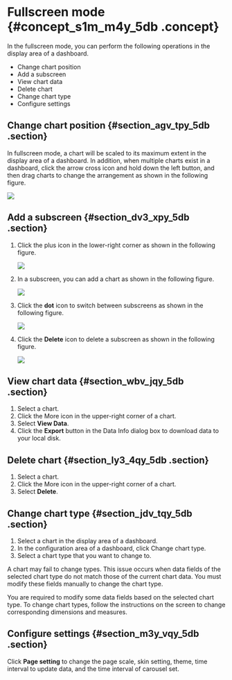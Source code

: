 # Fullscreen mode {#concept_s1m_m4y_5db .concept}

In the fullscreen mode, you can perform the following operations in the display area of a dashboard.

-   Change chart position
-   Add a subscreen
-   View chart data
-   Delete chart
-   Change chart type
-   Configure settings

## Change chart position {#section_agv_tpy_5db .section}

In fullscreen mode, a chart will be scaled to its maximum extent in the display area of a dashboard. In addition, when multiple charts exist in a dashboard, click the arrow cross icon and hold down the left button, and then drag charts to change the arrangement as shown in the following figure.

![](http://static-aliyun-doc.oss-cn-hangzhou.aliyuncs.com/assets/img/9120/15469411921524_en-US.png)

## Add a subscreen {#section_dv3_xpy_5db .section}

1.  Click the plus icon in the lower-right corner as shown in the following figure.

    ![](http://static-aliyun-doc.oss-cn-hangzhou.aliyuncs.com/assets/img/9120/154694119333263_en-US.png)

2.  In a subscreen, you can add a chart as shown in the following figure.

    ![](http://static-aliyun-doc.oss-cn-hangzhou.aliyuncs.com/assets/img/9120/15469411931528_en-US.png)

3.  Click the **dot** icon to switch between subscreens as shown in the following figure.

    ![](http://static-aliyun-doc.oss-cn-hangzhou.aliyuncs.com/assets/img/9120/15469411931529_en-US.png)

4.  Click the **Delete** icon to delete a subscreen as shown in the following figure.

    ![](http://static-aliyun-doc.oss-cn-hangzhou.aliyuncs.com/assets/img/9120/15469411931530_en-US.png)


## View chart data {#section_wbv_jqy_5db .section}

1.  Select a chart.
2.  Click the More icon in the upper-right corner of a chart.
3.  Select **View Data**.
4.  Click the **Export** button in the Data Info dialog box to download data to your local disk.

## Delete chart {#section_ly3_4qy_5db .section}

1.  Select a chart.
2.  Click the More icon in the upper-right corner of a chart.
3.  Select **Delete**.

## Change chart type {#section_jdv_tqy_5db .section}

1.  Select a chart in the display area of a dashboard.
2.  In the configuration area of a dashboard, click Change chart type.
3.  Select a chart type that you want to change to.

A chart may fail to change types. This issue occurs when data fields of the selected chart type do not match those of the current chart data. You must modify these fields manually to change the chart type.

You are required to modify some data fields based on the selected chart type. To change chart types, follow the instructions on the screen to change corresponding dimensions and measures.

## Configure settings {#section_m3y_vqy_5db .section}

Click **Page setting** to change the page scale, skin setting, theme, time interval to update data, and the time interval of carousel set.

